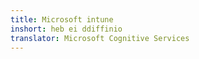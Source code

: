 ```yaml
---
title: Microsoft intune
inshort: heb ei ddiffinio
translator: Microsoft Cognitive Services
---
```




